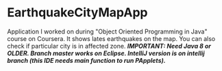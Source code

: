 # EarthquakeCityMapApp
Application I worked on during "Object Oriented Programming in Java" course on Coursera. It shows lates earthquakes on the map. You can also check if particular city is in affected zone. ***IMPORTANT: Need Java 8 or OLDER. Branch master works on Eclipse. IntelliJ version is on intellij branch (this IDE needs main function to run PApplets).***
